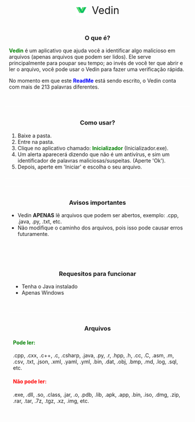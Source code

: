 <p align="center">
    <img src="images/logo.png" width="30" alt="Logo" style="vertical-align: middle;">
    <span style="vertical-align: middle; font-size: 2em; margin-left: 10px;">Vedin</span>
</p>

<div style="border: 1px solid white; padding: 10px; margin-bottom: 20px;">
<h3 align="center">O que é?</h3>

<p><b style="color: green;">Vedin</b> é um aplicativo que ajuda você a identificar algo malicioso em arquivos (apenas arquivos que podem ser lidos). Ele serve principalmente para poupar seu tempo; ao invés de você ter que abrir e ler o arquivo, você pode usar o Vedin para fazer uma verificação rápida.</p>

<p>No momento em que este <b style="color: blue">ReadMe</b> está sendo escrito, o Vedin conta com mais de 213 palavras diferentes.</p>
</div>

<div style="border: 1px solid white; padding: 10px; margin-bottom: 20px;">
<h3 align="center">Como usar?</h3>

<ol>
    <li>Baixe a pasta.</li>
    <li>Entre na pasta.</li>
    <li>Clique no aplicativo chamado: <b style="color: green">Inicializador</b> (Inicializador.exe).</li>
    <li>Um alerta aparecerá dizendo que não é um antivírus, e sim um identificador de palavras maliciosas/suspeitas. (Aperte 'Ok').</li>
    <li>Depois, aperte em 'Iniciar' e escolha o seu arquivo.</li>
</ol>
</div>

<div style="border: 1px solid white; padding: 10px; margin-bottom: 20px;">
<h3 align="center">Avisos importantes</h3>

<ul>
    <li>Vedin <b>APENAS</b> lê arquivos que podem ser abertos, exemplo: .cpp, .java, .py, .txt, etc.</li>
    <li>Não modifique o caminho dos arquivos, pois isso pode causar erros futuramente.</li>
</ul>
</div>

<div style="border: 1px solid white; padding: 10px;">
<div style="border: 1px solid white; padding: 10px; margin-bottom: 20px;">
<h3 align="center">Requesitos para funcionar</h3>

<ul>
    <li>Tenha o Java instalado</li>
    <li>Apenas Windows</li>
</ul>
</div>

<div style="border: 1px solid white; padding: 10px;">
<h3 align="center">Arquivos</h3>

<h4 style="color: green">Pode ler:</h4>
<p>.cpp, .cxx, .c++, .c, .csharp, .java, .py, .r, .hpp, .h, .cc, .C, .asm, .m, .csv, .txt, .json, .xml, .yaml, .yml, .bin, .dat, .obj, .bmp, .md, .log, .sql, etc.</p>

<h4 style="color: red">Não pode ler:</h4>
<p>.exe, .dll, .so, .class, .jar, .o, .pdb, .lib, .apk, .app, .bin, .iso, .dmg, .zip, .rar, .tar, .7z, .tgz, .xz, .img, etc.</p>
</div>
